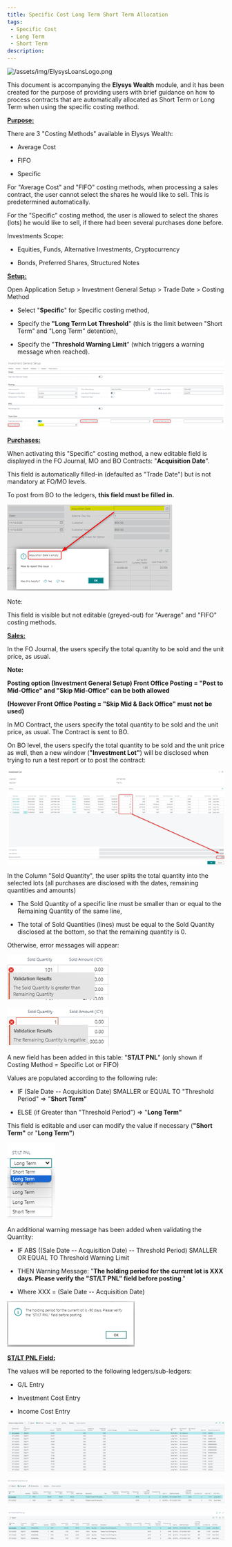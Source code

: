 ```yaml
---
title: Specific Cost Long Term Short Term Allocation
tags: 
 - Specific Cost
 - Long Term
 - Short Term
description:
---
```


![/assets/img/ElysysLoansLogo.png](../../assets/img/ElysysLoansLogo.png)


This document is accompanying the **Elysys Wealth** module, and it has
been created for the purpose of providing users with brief guidance on
how to process contracts that are automatically allocated as Short Term
or Long Term when using the specific costing method.

**<u>Purpose:</u>**

There are 3 \"Costing Methods\" available in Elysys Wealth:

-   Average Cost

-   FIFO

-   Specific


For \"Average Cost\" and \"FIFO\" costing methods, when processing a
sales contract, the user cannot select the shares he would like to sell.
This is predetermined automatically.


For the "Specific\" costing method, the user is allowed to select the
shares (lots) he would like to sell, if there had been several purchases
done before.


Investments Scope:

-   Equities, Funds, Alternative Investments, Cryptocurrency

-   Bonds, Preferred Shares, Structured Notes



**<u>Setup:</u>**

Open Application Setup \> Investment General Setup \> Trade Date \>
Costing Method

-   Select \"**Specific**\" for Specific costing method,

-   Specify the **\"Long Term Lot Threshold**\" (this is the limit
    between \"Short Term\" and \"Long Term\" detention),

-   Specify the \"**Threshold Warning Limit**\" (which triggers a
    warning message when reached).


![/assets/img/SpecificCostLongTermShortTermAllocation/Picture1.png](../../assets/img/SpecificCostLongTermShortTermAllocation/Picture1.png)


**<u>Purchases:</u>**

When activating this \"Specific\" costing method, a new editable field
is displayed in the FO Journal, MO and BO Contracts: \"**Acquisition
Date**\".


This field is automatically filled-in (defaulted as \"Trade Date\") but
is not mandatory at FO/MO levels.

To post from BO to the ledgers, **this field must be filled in.**



![/assets/img/SpecificCostLongTermShortTermAllocation/Picture2.png](../../assets/img/SpecificCostLongTermShortTermAllocation/Picture2.png)

Note:

This field is visible but not editable (greyed-out) for \"Average\" and
\"FIFO\" costing methods.


**<u>Sales:</u>**


In the FO Journal, the users specify the total quantity to be sold and
the unit price, as usual.

**Note:**

**Posting option (Investment General Setup) Front Office Posting =
\"Post to Mid-Office\" and \"Skip Mid-Office\" can be both allowed**

**(However Front Office Posting = \"Skip Mid & Back Office\" must not be
used)**


In MO Contract, the users specify the total quantity to be sold and the
unit price, as usual. The Contract is sent to BO.


On BO level, the users specify the total quantity to be sold and the
unit price as well, then a new window (**\"Investment Lot\"**) will be
disclosed when trying to run a test report or to post the contract:



![/assets/img/SpecificCostLongTermShortTermAllocation/Picture3.png](../../assets/img/SpecificCostLongTermShortTermAllocation/Picture3.png)

In the Column \"Sold Quantity\", the user splits the total quantity into
the selected lots (all purchases are disclosed with the dates, remaining
quantities and amounts)

-   The Sold Quantity of a specific line must be smaller than or equal
    to the Remaining Quantity of the same line,

-   The total of Sold Quantities (lines) must be equal to the Sold
    Quantity disclosed at the bottom, so that the remaining quantity is
    0.


Otherwise, error messages will appear:


![/assets/img/SpecificCostLongTermShortTermAllocation/Picture4.png](../../assets/img/SpecificCostLongTermShortTermAllocation/Picture4.png)



![/assets/img/SpecificCostLongTermShortTermAllocation/Picture5.png](../../assets/img/SpecificCostLongTermShortTermAllocation/Picture5.png)



A new field has been added in this table: \"**ST/LT PNL**\" (only shown
if Costing Method = Specific Lot or FIFO)

Values are populated according to the following rule:

-   IF (Sale Date -- Acquisition Date) SMALLER or EQUAL TO \"Threshold
    Period\" =\> \"**Short Term\"**

-   ELSE (if Greater than \"Threshold Period\") =\> \"**Long Term\"**


This field is editable and user can modify the value if necessary
(**\"Short Term\"** or \"**Long Term\"**)


![/assets/img/SpecificCostLongTermShortTermAllocation/Picture6.png](../../assets/img/SpecificCostLongTermShortTermAllocation/Picture6.png)


An additional warning message has been added when validating the
Quantity:

-   IF ABS ((Sale Date -- Acquisition Date) -- Threshold Period) SMALLER
    OR EQUAL TO Threshold Warning Limit

-   THEN Warning Message: \"**The holding period for the current lot is
    XXX days. Please verify the \"ST/LT PNL\" field before posting**.\"

-   Where XXX = (Sale Date -- Acquisition Date)
 


![/assets/img/SpecificCostLongTermShortTermAllocation/Picture7.png](../../assets/img/SpecificCostLongTermShortTermAllocation/Picture7.png)

**<u>ST/LT PNL Field:</u>**

The values will be reported to the following ledgers/sub-ledgers:

-   G/L Entry

-   Investment Cost Entry

-   Income Cost Entry



![/assets/img/SpecificCostLongTermShortTermAllocation/Picture8.png](../../assets/img/SpecificCostLongTermShortTermAllocation/Picture8.png)



![/assets/img/SpecificCostLongTermShortTermAllocation/Picture9.png](../../assets/img/SpecificCostLongTermShortTermAllocation/Picture9.png)



![/assets/img/SpecificCostLongTermShortTermAllocation/Picture10.png](../../assets/img/SpecificCostLongTermShortTermAllocation/Picture10.png)


 
